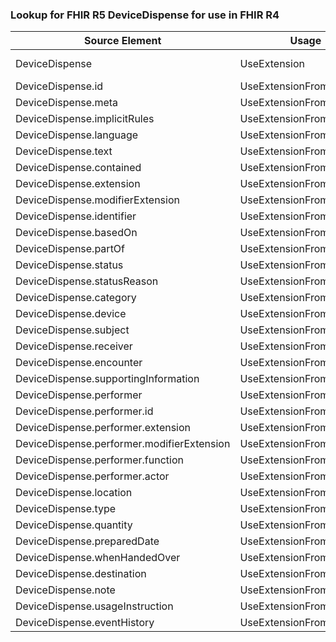### Lookup for FHIR R5 DeviceDispense for use in FHIR R4

| Source Element | Usage | Target |
| -------------- | ----- | ------ |
| DeviceDispense | UseExtension | http://hl7.org/fhir/5.0/StructureDefinition/extension-DeviceDispense |
| DeviceDispense.id | UseExtensionFromAncestor | - |
| DeviceDispense.meta | UseExtensionFromAncestor | - |
| DeviceDispense.implicitRules | UseExtensionFromAncestor | - |
| DeviceDispense.language | UseExtensionFromAncestor | - |
| DeviceDispense.text | UseExtensionFromAncestor | - |
| DeviceDispense.contained | UseExtensionFromAncestor | - |
| DeviceDispense.extension | UseExtensionFromAncestor | - |
| DeviceDispense.modifierExtension | UseExtensionFromAncestor | - |
| DeviceDispense.identifier | UseExtensionFromAncestor | - |
| DeviceDispense.basedOn | UseExtensionFromAncestor | - |
| DeviceDispense.partOf | UseExtensionFromAncestor | - |
| DeviceDispense.status | UseExtensionFromAncestor | - |
| DeviceDispense.statusReason | UseExtensionFromAncestor | - |
| DeviceDispense.category | UseExtensionFromAncestor | - |
| DeviceDispense.device | UseExtensionFromAncestor | - |
| DeviceDispense.subject | UseExtensionFromAncestor | - |
| DeviceDispense.receiver | UseExtensionFromAncestor | - |
| DeviceDispense.encounter | UseExtensionFromAncestor | - |
| DeviceDispense.supportingInformation | UseExtensionFromAncestor | - |
| DeviceDispense.performer | UseExtensionFromAncestor | - |
| DeviceDispense.performer.id | UseExtensionFromAncestor | - |
| DeviceDispense.performer.extension | UseExtensionFromAncestor | - |
| DeviceDispense.performer.modifierExtension | UseExtensionFromAncestor | - |
| DeviceDispense.performer.function | UseExtensionFromAncestor | - |
| DeviceDispense.performer.actor | UseExtensionFromAncestor | - |
| DeviceDispense.location | UseExtensionFromAncestor | - |
| DeviceDispense.type | UseExtensionFromAncestor | - |
| DeviceDispense.quantity | UseExtensionFromAncestor | - |
| DeviceDispense.preparedDate | UseExtensionFromAncestor | - |
| DeviceDispense.whenHandedOver | UseExtensionFromAncestor | - |
| DeviceDispense.destination | UseExtensionFromAncestor | - |
| DeviceDispense.note | UseExtensionFromAncestor | - |
| DeviceDispense.usageInstruction | UseExtensionFromAncestor | - |
| DeviceDispense.eventHistory | UseExtensionFromAncestor | - |
